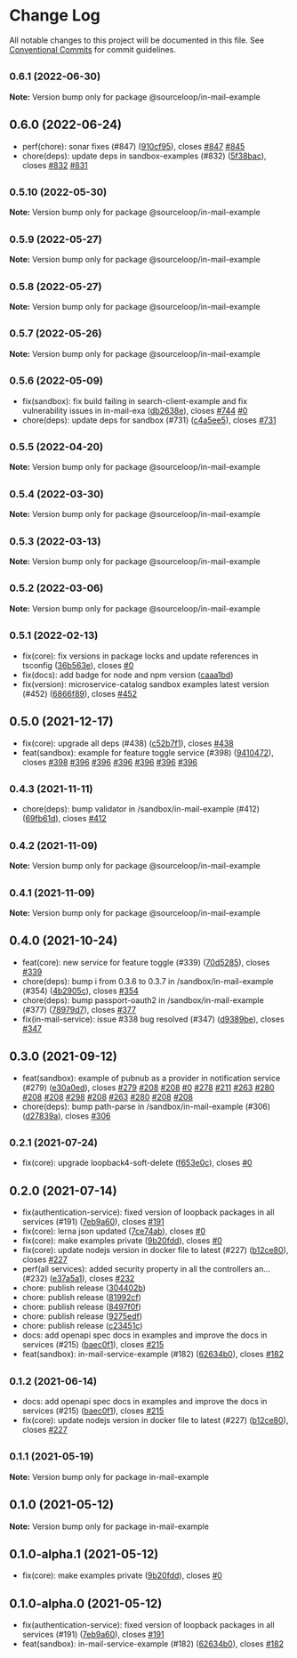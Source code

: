 # Change Log

All notable changes to this project will be documented in this file.
See [Conventional Commits](https://conventionalcommits.org) for commit guidelines.

## <small>0.6.1 (2022-06-30)</small>

**Note:** Version bump only for package @sourceloop/in-mail-example





## 0.6.0 (2022-06-24)

* perf(chore): sonar fixes (#847) ([910cf95](https://github.com/sourcefuse/loopback4-microservice-catalog/commit/910cf95)), closes [#847](https://github.com/sourcefuse/loopback4-microservice-catalog/issues/847) [#845](https://github.com/sourcefuse/loopback4-microservice-catalog/issues/845)
* chore(deps): update deps in sandbox-examples (#832) ([5f38bac](https://github.com/sourcefuse/loopback4-microservice-catalog/commit/5f38bac)), closes [#832](https://github.com/sourcefuse/loopback4-microservice-catalog/issues/832) [#831](https://github.com/sourcefuse/loopback4-microservice-catalog/issues/831)





## <small>0.5.10 (2022-05-30)</small>

**Note:** Version bump only for package @sourceloop/in-mail-example





## <small>0.5.9 (2022-05-27)</small>

**Note:** Version bump only for package @sourceloop/in-mail-example





## <small>0.5.8 (2022-05-27)</small>

**Note:** Version bump only for package @sourceloop/in-mail-example





## <small>0.5.7 (2022-05-26)</small>

**Note:** Version bump only for package @sourceloop/in-mail-example





## <small>0.5.6 (2022-05-09)</small>

* fix(sandbox): fix build failing in search-client-example and fix vulnerability issues in in-mail-exa ([db2638e](https://github.com/sourcefuse/loopback4-microservice-catalog/commit/db2638e)), closes [#744](https://github.com/sourcefuse/loopback4-microservice-catalog/issues/744) [#0](https://github.com/sourcefuse/loopback4-microservice-catalog/issues/0)
* chore(deps): update deps for sandbox (#731) ([c4a5ee5](https://github.com/sourcefuse/loopback4-microservice-catalog/commit/c4a5ee5)), closes [#731](https://github.com/sourcefuse/loopback4-microservice-catalog/issues/731)





## <small>0.5.5 (2022-04-20)</small>

**Note:** Version bump only for package @sourceloop/in-mail-example





## <small>0.5.4 (2022-03-30)</small>

**Note:** Version bump only for package @sourceloop/in-mail-example





## <small>0.5.3 (2022-03-13)</small>

**Note:** Version bump only for package @sourceloop/in-mail-example





## <small>0.5.2 (2022-03-06)</small>

**Note:** Version bump only for package @sourceloop/in-mail-example





## <small>0.5.1 (2022-02-13)</small>

* fix(core): fix versions in package locks and update references in tsconfig ([36b563e](https://github-personal/sourcefuse/loopback4-microservice-catalog/commit/36b563e)), closes [#0](https://github-personal/sourcefuse/loopback4-microservice-catalog/issues/0)
* fix(docs): add badge for node and npm version ([caaa1bd](https://github-personal/sourcefuse/loopback4-microservice-catalog/commit/caaa1bd))
* fix(version): microservice-catalog sandbox examples latest version (#452) ([6866f89](https://github-personal/sourcefuse/loopback4-microservice-catalog/commit/6866f89)), closes [#452](https://github-personal/sourcefuse/loopback4-microservice-catalog/issues/452)





## 0.5.0 (2021-12-17)

* fix(core): upgrade all deps (#438) ([c52b7f1](https://github-personal/sourcefuse/loopback4-microservice-catalog/commit/c52b7f1)), closes [#438](https://github-personal/sourcefuse/loopback4-microservice-catalog/issues/438)
* feat(sandbox): example for feature toggle service (#398) ([9410472](https://github-personal/sourcefuse/loopback4-microservice-catalog/commit/9410472)), closes [#398](https://github-personal/sourcefuse/loopback4-microservice-catalog/issues/398) [#396](https://github-personal/sourcefuse/loopback4-microservice-catalog/issues/396) [#396](https://github-personal/sourcefuse/loopback4-microservice-catalog/issues/396) [#396](https://github-personal/sourcefuse/loopback4-microservice-catalog/issues/396) [#396](https://github-personal/sourcefuse/loopback4-microservice-catalog/issues/396) [#396](https://github-personal/sourcefuse/loopback4-microservice-catalog/issues/396) [#396](https://github-personal/sourcefuse/loopback4-microservice-catalog/issues/396)





## <small>0.4.3 (2021-11-11)</small>

* chore(deps): bump validator in /sandbox/in-mail-example (#412) ([69fb61d](https://github.com/sourcefuse/loopback4-microservice-catalog/commit/69fb61d)), closes [#412](https://github.com/sourcefuse/loopback4-microservice-catalog/issues/412)





## <small>0.4.2 (2021-11-09)</small>

**Note:** Version bump only for package @sourceloop/in-mail-example





## <small>0.4.1 (2021-11-09)</small>

**Note:** Version bump only for package @sourceloop/in-mail-example





## 0.4.0 (2021-10-24)

* feat(core): new service for feature toggle (#339) ([70d5285](https://github.com/sourcefuse/loopback4-microservice-catalog/commit/70d5285)), closes [#339](https://github.com/sourcefuse/loopback4-microservice-catalog/issues/339)
* chore(deps): bump i from 0.3.6 to 0.3.7 in /sandbox/in-mail-example (#354) ([4b2905c](https://github.com/sourcefuse/loopback4-microservice-catalog/commit/4b2905c)), closes [#354](https://github.com/sourcefuse/loopback4-microservice-catalog/issues/354)
* chore(deps): bump passport-oauth2 in /sandbox/in-mail-example (#377) ([78979d7](https://github.com/sourcefuse/loopback4-microservice-catalog/commit/78979d7)), closes [#377](https://github.com/sourcefuse/loopback4-microservice-catalog/issues/377)
* fix(in-mail-service): issue #338 bug resolved (#347) ([d9389be](https://github.com/sourcefuse/loopback4-microservice-catalog/commit/d9389be)), closes [#347](https://github.com/sourcefuse/loopback4-microservice-catalog/issues/347)





## 0.3.0 (2021-09-12)

* feat(sandbox): example of pubnub as a provider in notification service (#279) ([e30a0ed](https://github.com/sourcefuse/loopback4-microservice-catalog/commit/e30a0ed)), closes [#279](https://github.com/sourcefuse/loopback4-microservice-catalog/issues/279) [#208](https://github.com/sourcefuse/loopback4-microservice-catalog/issues/208) [#208](https://github.com/sourcefuse/loopback4-microservice-catalog/issues/208) [#0](https://github.com/sourcefuse/loopback4-microservice-catalog/issues/0) [#278](https://github.com/sourcefuse/loopback4-microservice-catalog/issues/278) [#211](https://github.com/sourcefuse/loopback4-microservice-catalog/issues/211) [#263](https://github.com/sourcefuse/loopback4-microservice-catalog/issues/263) [#280](https://github.com/sourcefuse/loopback4-microservice-catalog/issues/280) [#208](https://github.com/sourcefuse/loopback4-microservice-catalog/issues/208) [#208](https://github.com/sourcefuse/loopback4-microservice-catalog/issues/208) [#298](https://github.com/sourcefuse/loopback4-microservice-catalog/issues/298) [#208](https://github.com/sourcefuse/loopback4-microservice-catalog/issues/208) [#263](https://github.com/sourcefuse/loopback4-microservice-catalog/issues/263) [#280](https://github.com/sourcefuse/loopback4-microservice-catalog/issues/280) [#208](https://github.com/sourcefuse/loopback4-microservice-catalog/issues/208) [#208](https://github.com/sourcefuse/loopback4-microservice-catalog/issues/208)
* chore(deps): bump path-parse in /sandbox/in-mail-example (#306) ([d27839a](https://github.com/sourcefuse/loopback4-microservice-catalog/commit/d27839a)), closes [#306](https://github.com/sourcefuse/loopback4-microservice-catalog/issues/306)





## <small>0.2.1 (2021-07-24)</small>

* fix(core): upgrade loopback4-soft-delete ([f653e0c](https://github.com/sourcefuse/loopback4-microservice-catalog/commit/f653e0c)), closes [#0](https://github.com/sourcefuse/loopback4-microservice-catalog/issues/0)





## 0.2.0 (2021-07-14)

* fix(authentication-service): fixed version of loopback packages in all services (#191) ([7eb9a60](https://github.com/sourcefuse/loopback4-microservice-catalog/commit/7eb9a60)), closes [#191](https://github.com/sourcefuse/loopback4-microservice-catalog/issues/191)
* fix(core): lerna json updated ([7ce74ab](https://github.com/sourcefuse/loopback4-microservice-catalog/commit/7ce74ab)), closes [#0](https://github.com/sourcefuse/loopback4-microservice-catalog/issues/0)
* fix(core): make examples private ([9b20fdd](https://github.com/sourcefuse/loopback4-microservice-catalog/commit/9b20fdd)), closes [#0](https://github.com/sourcefuse/loopback4-microservice-catalog/issues/0)
* fix(core): update nodejs version in docker file to latest (#227) ([b12ce80](https://github.com/sourcefuse/loopback4-microservice-catalog/commit/b12ce80)), closes [#227](https://github.com/sourcefuse/loopback4-microservice-catalog/issues/227)
* perf(all services): added security property in all the controllers an… (#232) ([e37a5a1](https://github.com/sourcefuse/loopback4-microservice-catalog/commit/e37a5a1)), closes [#232](https://github.com/sourcefuse/loopback4-microservice-catalog/issues/232)
* chore: publish release ([304402b](https://github.com/sourcefuse/loopback4-microservice-catalog/commit/304402b))
* chore: publish release ([81992cf](https://github.com/sourcefuse/loopback4-microservice-catalog/commit/81992cf))
* chore: publish release ([8497f0f](https://github.com/sourcefuse/loopback4-microservice-catalog/commit/8497f0f))
* chore: publish release ([9275edf](https://github.com/sourcefuse/loopback4-microservice-catalog/commit/9275edf))
* chore: publish release ([c23451c](https://github.com/sourcefuse/loopback4-microservice-catalog/commit/c23451c))
* docs: add openapi spec docs in examples and improve the docs in services (#215) ([baec0f1](https://github.com/sourcefuse/loopback4-microservice-catalog/commit/baec0f1)), closes [#215](https://github.com/sourcefuse/loopback4-microservice-catalog/issues/215)
* feat(sandbox): in-mail-service-example (#182) ([62634b0](https://github.com/sourcefuse/loopback4-microservice-catalog/commit/62634b0)), closes [#182](https://github.com/sourcefuse/loopback4-microservice-catalog/issues/182)





## <small>0.1.2 (2021-06-14)</small>

* docs: add openapi spec docs in examples and improve the docs in services (#215) ([baec0f1](https://github.com/sourcefuse/loopback4-microservice-catalog/commit/baec0f1)), closes [#215](https://github.com/sourcefuse/loopback4-microservice-catalog/issues/215)
* fix(core): update nodejs version in docker file to latest (#227) ([b12ce80](https://github.com/sourcefuse/loopback4-microservice-catalog/commit/b12ce80)), closes [#227](https://github.com/sourcefuse/loopback4-microservice-catalog/issues/227)





## <small>0.1.1 (2021-05-19)</small>

**Note:** Version bump only for package in-mail-example





## 0.1.0 (2021-05-12)

**Note:** Version bump only for package in-mail-example





## 0.1.0-alpha.1 (2021-05-12)

* fix(core): make examples private ([9b20fdd](https://github.com/sourcefuse/loopback4-microservice-catalog/commit/9b20fdd)), closes [#0](https://github.com/sourcefuse/loopback4-microservice-catalog/issues/0)





## 0.1.0-alpha.0 (2021-05-12)

* fix(authentication-service): fixed version of loopback packages in all services (#191) ([7eb9a60](https://github.com/sourcefuse/loopback4-microservice-catalog/commit/7eb9a60)), closes [#191](https://github.com/sourcefuse/loopback4-microservice-catalog/issues/191)
* feat(sandbox): in-mail-service-example (#182) ([62634b0](https://github.com/sourcefuse/loopback4-microservice-catalog/commit/62634b0)), closes [#182](https://github.com/sourcefuse/loopback4-microservice-catalog/issues/182)
